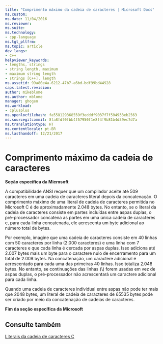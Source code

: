 ```yaml
---
title: "Comprimento máximo da cadeia de caracteres | Microsoft Docs"
ms.custom: 
ms.date: 11/04/2016
ms.reviewer: 
ms.suite: 
ms.technology:
- cpp-language
ms.tgt_pltfrm: 
ms.topic: article
dev_langs:
- C++
helpviewer_keywords:
- lengths, strings
- string length, maximum
- maximum string length
- strings [C++], length
ms.assetid: 99a80e4a-6212-47b7-a6bd-bdf99bd44928
caps.latest.revision: 
author: mikeblome
ms.author: mblome
manager: ghogen
ms.workload:
- cplusplus
ms.openlocfilehash: fa558129368559f3edddf9037f7f504933eb2563
ms.sourcegitcommit: 8fa8fdf0fbb4f57950f1e8f4f9b81b4d39ec7d7a
ms.translationtype: HT
ms.contentlocale: pt-BR
ms.lasthandoff: 12/21/2017
---
```

# <a name="maximum-string-length"></a>Comprimento máximo da cadeia de caracteres
**Seção específica da Microsoft**  
  
 A compatibilidade ANSI requer que um compilador aceite até 509 caracteres em uma cadeia de caracteres literal depois da concatenação. O comprimento máximo de uma literal de cadeia de caracteres permitida no Microsoft C é de aproximadamente 2.048 bytes. No entanto, se o literal da cadeia de caracteres consiste em partes incluídas entre aspas duplas, o pré-processador concatena as partes em uma única cadeia de caracteres e, para cada linha concatenada, ele acrescenta um byte adicional ao número total de bytes.  
  
 Por exemplo, imagine que uma cadeia de caracteres consiste em 40 linhas com 50 caracteres por linha (2.000 caracteres) e uma linha com 7 caracteres e que cada linha é cercada por aspas duplas. Isso adiciona até 2.007 bytes mais um byte para o caractere nulo de encerramento para um total de 2.008 bytes. Na concatenação, um caractere adicional é acrescentado para cada uma das primeiras 40 linhas. Isso totaliza 2.048 bytes. No entanto, se continuações das linhas (\\) forem usadas em vez de aspas duplas, o pré-processador não acrescentará um caractere adicional para cada linha.  
  
 Quando uma cadeia de caracteres individual entre aspas não pode ter mais que 2048 bytes, um literal de cadeia de caracteres de 65535 bytes pode ser criado por meio da concatenação de cadeias de caracteres.  
  
 **Fim da seção específica da Microsoft**  
  
## <a name="see-also"></a>Consulte também  
 [Literais da cadeia de caracteres C](../c-language/c-string-literals.md)